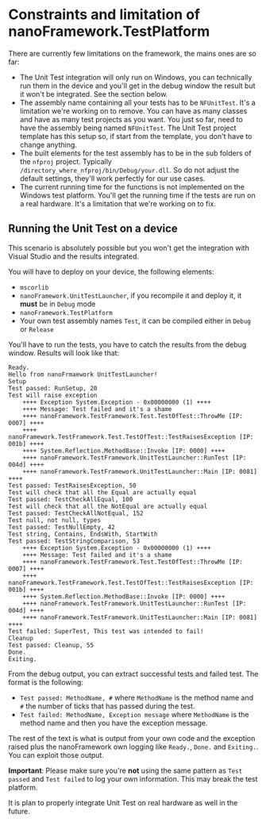 # Constraints and limitation of nanoFramework.TestPlatform

There are currently few limitations on the framework, the mains ones are so far:

- The Unit Test integration will only run on Windows, you can technically run them in the device and you'll get in the debug window the result but it won't be integrated. See the section below.
- The assembly name containing all your tests has to be `NFUnitTest`. It's a limitation we're working on to remove. You can have as many classes and have as many test projects as you want. You just so far, need to have the assembly being named `NFUnitTest`. The Unit Test project template has this setup so, if start from the template, you don't have to change anything.
- The built elements for the test assembly has to be in the sub folders of the `nfproj` project. Typically `/directory_where_nfproj/bin/Debug/your.dll`. So do not adjust the default settings, they'll work perfectly for our use cases.
- The current running time for the functions is not implemented on the Windows test platform. You'll get the running time if the tests are run on a real hardware. It's a limitation that we're working on to fix.

## Running the Unit Test on a device

This scenario is absolutely possible but you won't get the integration with Visual Studio and the results integrated.

You will have to deploy on your device, the following elements:

- `mscorlib`
- `nanoFramework.UnitTestLauncher`, if you recompile it and deploy it, it **must** be in `Debug` mode
- `nanoFramework.TestPlatform`
- Your own test assembly names `Test`, it can be compiled either in `Debug` or `Release`

You'll have to run the tests, you have to catch the results from the debug window. Results will look like that:

```text
Ready.
Hello from nanoFrmaework UnitTestLauncher!
Setup
Test passed: RunSetup, 20
Test will raise exception
    ++++ Exception System.Exception - 0x00000000 (1) ++++
    ++++ Message: Test failed and it's a shame
    ++++ nanoFramework.TestFramework.Test.TestOfTest::ThrowMe [IP: 0007] ++++
    ++++ nanoFramework.TestFramework.Test.TestOfTest::TestRaisesException [IP: 001b] ++++
    ++++ System.Reflection.MethodBase::Invoke [IP: 0000] ++++
    ++++ nanoFramework.TestFramework.UnitTestLauncher::RunTest [IP: 004d] ++++
    ++++ nanoFramework.TestFramework.UnitTestLauncher::Main [IP: 0081] ++++
Test passed: TestRaisesException, 50
Test will check that all the Equal are actually equal
Test passed: TestCheckAllEqual, 100
Test will check that all the NotEqual are actually equal
Test passed: TestCheckAllNotEqual, 152
Test null, not null, types
Test passed: TestNullEmpty, 42
Test string, Contains, EndsWith, StartWith
Test passed: TestStringComparison, 53
    ++++ Exception System.Exception - 0x00000000 (1) ++++
    ++++ Message: Test failed and it's a shame
    ++++ nanoFramework.TestFramework.Test.TestOfTest::ThrowMe [IP: 0007] ++++
    ++++ nanoFramework.TestFramework.Test.TestOfTest::TestRaisesException [IP: 001b] ++++
    ++++ System.Reflection.MethodBase::Invoke [IP: 0000] ++++
    ++++ nanoFramework.TestFramework.UnitTestLauncher::RunTest [IP: 004d] ++++
    ++++ nanoFramework.TestFramework.UnitTestLauncher::Main [IP: 0081] ++++
Test failed: SuperTest, This test was intended to fail!
Cleanup
Test passed: Cleanup, 55
Done.
Exiting.
```

From the debug output, you can extract successful tests and failed test. The format is the following:

- `Test passed: MethodName, #` where `MethodName` is the method name and `#` the number of ticks that has passed during the test.
- `Test failed: MethodName, Exception message` where `MethodName` is the method name and then you have the exception message.

The rest of the text is what is output from your own code and the exception raised plus the nanoFramework own logging like `Ready.`, `Done.` and `Exiting.`. You can exploit those output.

**Important**: Please make sure you're **not** using the same pattern as `Test passed` and `Test failed` to log your own information. This may break the test platform.

It is plan to properly integrate Unit Test on real hardware as well in the future.
